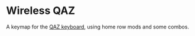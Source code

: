 # Wireless QAZ

A keymap for the [QAZ keyboard](https://www.cbkbd.com/product/qaz-keyboard-kit), using home row mods and some combos.

